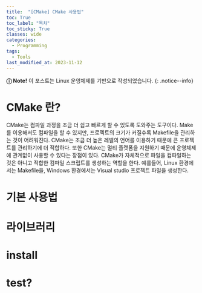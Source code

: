 ```yaml
---
title:  "[CMake] CMake 사용법"
toc: True
toc_label: "목차"
toc_sticky: True
classes: wide
categories:
  - Programming
tags:
  - Tools
last_modified_at: 2023-11-12
---
```


**&#9432; Note!** 이 포스트는 Linux 운영체제를 기반으로 작성되었습니다.
{: .notice--info}

# CMake 란?
CMake는 컴파일 과정을 조금 더 쉽고 빠르게 할 수 있도록 도와주는 도구이다. Make를 이용해서도 컴파일을 할 수 있지만, 프로젝트의 크기가 커질수록 Makefile을 관리하는 것이 어려워진다. CMake는 조금 더 높은 레벨의 언어를 이용하기 때문에 큰 프로젝트를 관리하기에 더 적합하다. 또한 CMake는 멀티 플랫폼을 지원하기 때문에 운영체제에 관계없이 사용할 수 있다는 장점이 있다. CMake가 자체적으로 파일을 컴파일하는 것은 아니고 적합한 컴파일 스크립트를 생성하는 역할을 한다. 예를들어, Linux 환경에서는 Makefile을, Windows 환경에서는 Visual studio 프로젝트 파일을 생성한다.

# 기본 사용법

# 라이브러리

# install

# test?